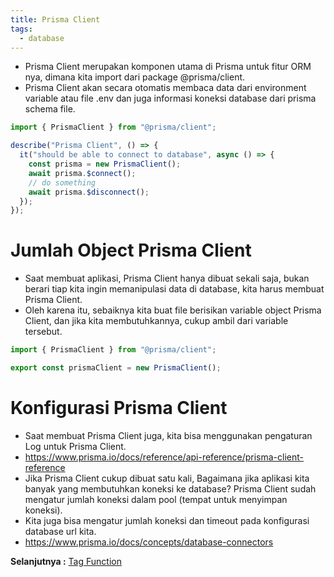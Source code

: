 ```yaml
---
title: Prisma Client
tags:
  - database
---
```


- Prisma Client merupakan komponen utama di Prisma untuk fitur ORM nya, dimana kita import dari package @prisma/client.
- Prisma Client akan secara otomatis membaca data dari environment variable atau file .env dan juga informasi koneksi database dari prisma schema file.

```js
import { PrismaClient } from "@prisma/client";

describe("Prisma Client", () => {
  it("should be able to connect to database", async () => {
    const prisma = new PrismaClient();
    await prisma.$connect();
    // do something
    await prisma.$disconnect();
  });
});
```

# Jumlah Object Prisma Client

- Saat membuat aplikasi, Prisma Client hanya dibuat sekali saja, bukan berari tiap kita ingin memanipulasi data di database, kita harus membuat Prisma Client.
- Oleh karena itu, sebaiknya kita buat file berisikan variable object Prisma Client, dan jika kita membutuhkannya, cukup ambil dari variable tersebut.

```js
import { PrismaClient } from "@prisma/client";

export const prismaClient = new PrismaClient();
```

# Konfigurasi Prisma Client

- Saat membuat Prisma Client juga, kita bisa menggunakan pengaturan Log untuk Prisma Client.
- https://www.prisma.io/docs/reference/api-reference/prisma-client-reference
- Jika Prisma Client cukup dibuat satu kali, Bagaimana jika aplikasi kita banyak yang membutuhkan koneksi ke database? Prisma Client sudah mengatur jumlah koneksi dalam pool (tempat untuk menyimpan koneksi).
- Kita juga bisa mengatur jumlah koneksi dan timeout pada konfigurasi database url kita.
- https://www.prisma.io/docs/concepts/database-connectors

**Selanjutnya :** [Tag Function](tagfunction.md)
